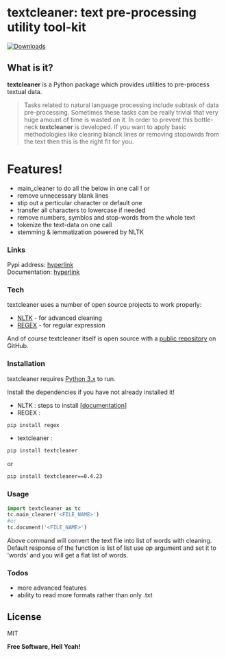 # textcleaner: text pre-processing utility tool-kit

[![Downloads](https://static.pepy.tech/personalized-badge/textcleaner?period=total&units=international_system&left_color=blue&right_color=green&left_text=Downloads)](https://pepy.tech/project/textcleaner)


## What is it?

**textcleaner** is a Python package which provides utilities to pre-process textual data.
> Tasks related to natural language processing include subtask of data pre-processing.
> Sometimes these tasks can be really trivial that very huge amount of time is wasted on it.
> In order to prevent this bottle-neck **textcleaner** is developed.
> If you want to apply basic methodologies like clearing blanck lines or removing stopowrds from the text then this is the right fit for you.


# Features!
  - main_cleaner to do all the below in one call !
  or
  - remove unnecessary blank lines
  - stip out a perticular character or default one 
  - transfer all characters to lowercase if needed
  - remove numbers, symblos and stop-words from the whole text
  - tokenize the text-data on one call
  - stemming & lemmatization powered by NLTK
  
### Links
Pypi address: [hyperlink](https://pypi.org/project/textcleaner/) <br>
Documentation: [hyperlink](https://yugantm.github.io/textcleaner/) <br>



### Tech

textcleaner uses a number of open source projects to work properly:

- [NLTK](https://www.nltk.org/) - for advanced cleaning
- [REGEX](https://pypi.org/project/regex/) - for regular expression

And of course textcleaner itself is open source with a [public repository](https://github.com/YugantM/textcleaner)
 on GitHub.

### Installation

textcleaner requires [Python 3.x](https://www.python.org/downloads/) to run.

Install the dependencies if you have not already installed it!

- NLTK : steps to install [[documentation](https://www.nltk.org/install.html)]
- REGEX : 

```sh
pip install regex
```
- textcleaner : 

```sh
pip install textcleaner
```
or
```sh
pip install textcleaner==0.4.23
```
### Usage

```python
import textcleaner as tc
tc.main_cleaner('<FILE_NAME>')
#or
tc.document('<FILE_NAME>')
```
Above command will convert the text file into list of words with cleaning. Default response of the function is list of list use *op* argument and set it to 'words' and you will get a flat list of words.

### Todos

 - more advanced features
 - ability to read more formats rather than only .txt



License
----

MIT


**Free Software, Hell Yeah!**


   
